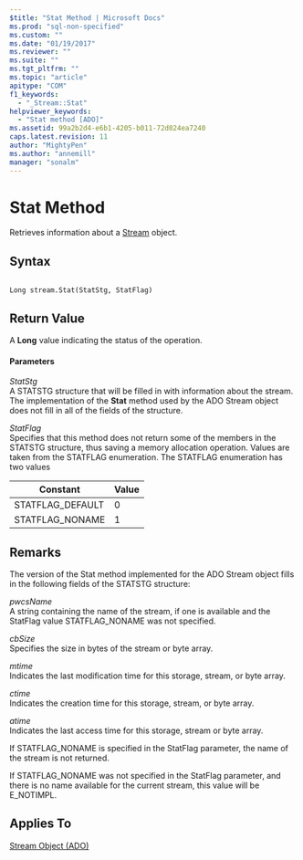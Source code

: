 ```yaml
---
$title: "Stat Method | Microsoft Docs"
ms.prod: "sql-non-specified"
ms.custom: ""
ms.date: "01/19/2017"
ms.reviewer: ""
ms.suite: ""
ms.tgt_pltfrm: ""
ms.topic: "article"
apitype: "COM"
f1_keywords: 
  - "_Stream::Stat"
helpviewer_keywords: 
  - "Stat method [ADO]"
ms.assetid: 99a2b2d4-e6b1-4205-b011-72d024ea7240
caps.latest.revision: 11
author: "MightyPen"
ms.author: "annemill"
manager: "sonalm"
---
```

# Stat Method
Retrieves information about a [Stream](../../../ado/reference/ado-api/stream-object-ado.md) object.  
  
## Syntax  
  
```  
  
Long stream.Stat(StatStg, StatFlag)  
```  
  
## Return Value  
 A **Long** value indicating the status of the operation.  
  
#### Parameters  
 *StatStg*  
 A STATSTG structure that will be filled in with information about the stream. The implementation of the **Stat** method used by the ADO Stream object does not fill in all of the fields of the structure.  
  
 *StatFlag*  
 Specifies that this method does not return some of the members in the STATSTG structure, thus saving a memory allocation operation. Values are taken from the STATFLAG enumeration. The STATFLAG enumeration has two values  
  
|Constant|Value|  
|--------------|-----------|  
|STATFLAG_DEFAULT|0|  
|STATFLAG_NONAME|1|  
  
## Remarks  
 The version of the Stat method implemented for the ADO Stream object fills in the following fields of the STATSTG structure:  
  
 *pwcsName*  
 A string containing the name of the stream, if one is available and the StatFlag value STATFLAG_NONAME was not specified.  
  
 *cbSize*  
 Specifies the size in bytes of the stream or byte array.  
  
 *mtime*  
 Indicates the last modification time for this storage, stream, or byte array.  
  
 *ctime*  
 Indicates the creation time for this storage, stream, or byte array.  
  
 *atime*  
 Indicates the last access time for this storage, stream or byte array.  
  
 If STATFLAG_NONAME is specified in the StatFlag parameter, the name of the stream is not returned.  
  
 If STATFLAG_NONAME was not specified in the StatFlag parameter, and there is no name available for the current stream, this value will be E_NOTIMPL.  
  
## Applies To  
 [Stream Object (ADO)](../../../ado/reference/ado-api/stream-object-ado.md)
